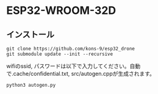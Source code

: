 # ESP32-WROOM-32D

## インストール
```
git clone https://github.com/kons-9/esp32_drone
git submodule update --init --recursive
```

wifiのssid, パスワードは以下で入力してください。自動で.cache/confidential.txt, src/autogen.cppが生成されます。
```
python3 autogen.py
```
